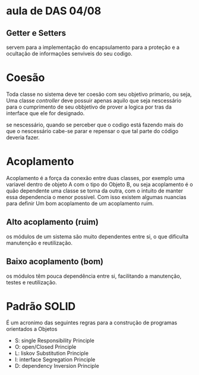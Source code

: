 # aula de DAS 04/08

## Getter e Setters

servem para a implementação do encapsulamento para a proteção e a ocultação de informações senviveis do seu codigo.

# Coesão

Toda classe no sistema deve ter coesão com seu objetivo primario, ou seja, Uma classe *controller* deve possuir apenas aquilo que seja nescessário para o cumprimento de seu obbjetivo de prover a logica por tras da interface que ele for designado.

se nescessário, quando se perceber que o codigo está fazendo mais do que o nescessário cabe-se parar e repensar o que tal parte do código deveria fazer.

# Acoplamento

Acoplamento é a força da conexão entre duas classes, por exemplo uma variavel dentro de objeto A com o tipo do Objeto B, ou seja acoplamento é o quão dependente uma classe se torna da outra, com o intuito de manter essa dependencia o menor possivel. Com isso existem algumas nuancias para definir Um bom acoplamento de um acoplamento ruim.

## Alto acoplamento (ruim)
 os módulos de um sistema são muito dependentes entre si, o que dificulta manutenção e reutilização.

## Baixo acoplamento (bom)
os módulos têm pouca dependência entre si, facilitando a manutenção, testes e reutilização.

# Padrão SOLID
É um acronimo das seguintes regras para a construção de programas orientados a Objetos

- S: single Responsibility Principle
- O: open/Closed Principle
- L: liskov Substitution Principle
- I: interface Segregation Principle
- D: dependency Inversion Principle
